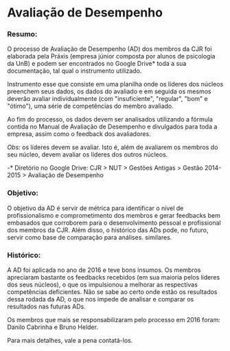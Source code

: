 # Avaliação de Desempenho

### Resumo:

O processo de Avaliação de Desempenho (AD) dos membros da CJR foi elaborada pela Práxis (empresa júnior composta por alunos de psicologia da UnB) e podem ser encontrados no Google Drive\* toda a sua documentação, tal qual o instrumento utilizado.

Instrumento esse que consiste em uma planilha onde os líderes dos núcleos preenchem seus dados, os dados do avaliado e em seguida os mesmos deverão avaliar individualmente (com "insuficiente", "regular", "bom" e "ótimo"), uma série de competências do membro avaliado. 

Ao fim do processo, os dados devem ser analisados utilizando a fórmula contida no Manual de Avaliação de Desempenho e divulgados para toda a empresa, assim como o feedback dos avaliadores.

*Obs:* os líderes devem se avaliar. Isto é, além de avaliarem os membros do seu núcleo, devem avaliar os líderes dos outros núcleos.

-\* Diretório no Google Drive: CJR > NUT > Gestões Antigas > Gestão 2014-2015 > Avaliação de Desempenho

### Objetivo:

O objetivo da AD é servir de métrica para identificar o nível de profissionalismo e comprometimento dos membros e gerar feedbacks bem embasados que corroborem para o desenvolvimento pessoal e profissional dos membros da CJR. Além disso, o histórico das ADs pode, no futuro, servir como base de comparação para análises. similares.

### Histórico:

A AD foi aplicada no ano de 2016 e teve bons insumos. Os membros apreciaram bastante os feedbacks recebidos (em sua maioria pelos líderes dos seus núcleos), o que os impulsionou a melhorar as respectivas competências deficientes. Não se sabe ao certo onde estão os resultados dessa rodada da AD, o que nos impede de analisar e comparar os resultados nas futuras ADs. 

Os membros que mais se responsabilizaram pelo processo em 2016 foram: Danilo Cabrinha e Bruno Helder.

Para mais detalhes, vale a pena contatá-los.